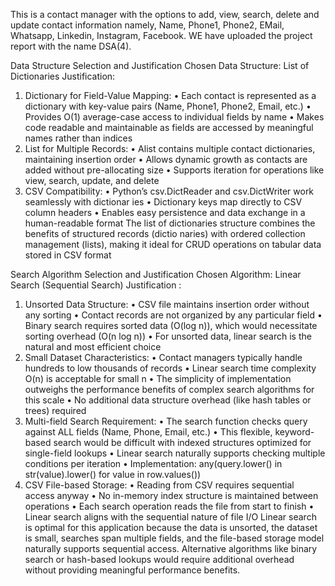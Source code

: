 This is a contact manager with the options to add, view, search, delete and update contact information namely, Name, Phone1, Phone2, EMail, Whatsapp, Linkedin, Instagram, Facebook.
WE have uploaded the project report with the name DSA(4).

Data Structure Selection and Justification
 Chosen Data Structure: List of Dictionaries
 Justification:
 1. Dictionary for Field-Value Mapping:
 • Each contact is represented as a dictionary with key-value pairs (Name, Phone1,
 Phone2, Email, etc.)
 • Provides O(1) average-case access to individual fields by name
 • Makes code readable and maintainable as fields are accessed by meaningful names
 rather than indices
 2. List for Multiple Records:
 • Alist contains multiple contact dictionaries, maintaining insertion order
 • Allows dynamic growth as contacts are added without pre-allocating size
 • Supports iteration for operations like view, search, update, and delete
 3. CSV Compatibility:
 • Python’s csv.DictReader and csv.DictWriter work seamlessly with dictionar
ies
 • Dictionary keys map directly to CSV column headers
 • Enables easy persistence and data exchange in a human-readable format
 The list of dictionaries structure combines the benefits of structured records (dictio
naries) with ordered collection management (lists), making it ideal for CRUD operations
 on tabular data stored in CSV format


  Search Algorithm Selection and Justification
 Chosen Algorithm: Linear Search (Sequential Search)
 Justification :
 1. Unsorted Data Structure:
 • CSV file maintains insertion order without any sorting
 • Contact records are not organized by any particular field
 • Binary search requires sorted data (O(log n)), which would necessitate sorting
 overhead (O(n log n))
 • For unsorted data, linear search is the natural and most efficient choice
 2. Small Dataset Characteristics:
 • Contact managers typically handle hundreds to low thousands of records
 • Linear search time complexity O(n) is acceptable for small n
 • The simplicity of implementation outweighs the performance benefits of complex
 search algorithms for this scale
 • No additional data structure overhead (like hash tables or trees) required
 3. Multi-field Search Requirement:
 • The search function checks query against ALL fields (Name, Phone, Email, etc.)
 • This flexible, keyword-based search would be difficult with indexed structures
 optimized for single-field lookups
 • Linear search naturally supports checking multiple conditions per iteration
 • Implementation: any(query.lower() in str(value).lower() for value in
 row.values())
 4. CSV File-based Storage:
 • Reading from CSV requires sequential access anyway
 • No in-memory index structure is maintained between operations
 • Each search operation reads the file from start to finish
 • Linear search aligns with the sequential nature of file I/O
 Linear search is optimal for this application because the data is unsorted, the dataset
 is small, searches span multiple fields, and the file-based storage model naturally supports
 sequential access. Alternative algorithms like binary search or hash-based lookups would
 require additional overhead without providing meaningful performance benefits.

